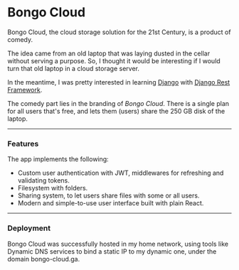 # Bongo Cloud

Bongo Cloud, the cloud storage solution for the 21st Century, is a product of comedy.

The idea came from an old laptop that was laying dusted in the cellar without serving a purpose. So, I thought it would be interesting if I would turn that old laptop in a cloud storage server.

In the meantime, I was pretty interested in learning [Django](https://www.djangoproject.com/) with [Django Rest Framework](https://www.django-rest-framework.org/).

The comedy part lies in the branding of _Bongo Cloud_. There is a single plan for all users that's free, and lets them (users) share the 250 GB disk of the laptop.

---

### Features

The app implements the following:
 - Custom user authentication with JWT, middlewares for refreshing and validating tokens.
 - Filesystem with folders.
 - Sharing system, to let users share files with some or all users.
 - Modern and simple-to-use user interface built with plain React.

---

### Deployment

Bongo Cloud was successfully hosted in my home network, using tools like Dynamic DNS services to bind a static IP to my dynamic one, under the domain bongo-cloud.ga.
